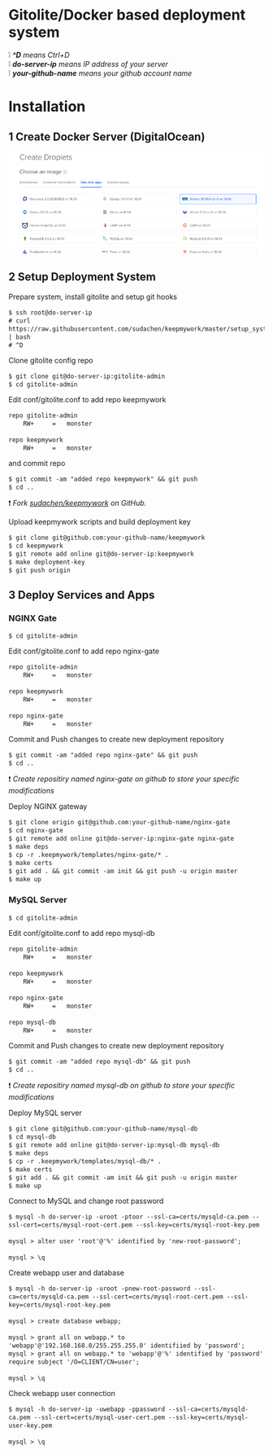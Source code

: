 # Gitolite/Docker based deployment system

:grey_exclamation: _**^D** means Ctrl+D_   
:grey_exclamation: _**do-server-ip** means IP address of your server_   
:grey_exclamation: _**your-github-name** means your github account name_   

# Installation

## 1 Create Docker Server (DigitalOcean)

![](docs/img/do-docker.png)

## 2 Setup Deployment System

Prepare system, install gitolite and setup git hooks 
```
$ ssh root@do-server-ip
# curl https://raw.githubusercontent.com/sudachen/keepmywork/master/setup_system | bash
# ^D
```

Clone gitolite config repo
```
$ git clone git@do-server-ip:gitolite-admin
$ cd gitolite-admin
```

Edit conf/gitolite.conf to add repo keepmywork
```
repo gitolite-admin
    RW+     =   monster

repo keepmywork
    RW+     =   monster
```

and commit repo
```
$ git commit -am "added repo keepmywork" && git push
$ cd ..
```

:exclamation: _Fork [sudachen/keepmywork](https://github.com/sudachen/keepmywork) on GitHub._

Upload keepmywork scripts and build deployment key
```
$ git clone git@github.com:your-github-name/keepmywork
$ cd keepmywork
$ git remote add online git@do-server-ip:keepmywork
$ make deployment-key
$ git push origin
```

## 3 Deploy Services and Apps

### NGINX Gate

```
$ cd gitolite-admin
```

Edit conf/gitolite.conf to add repo nginx-gate
```
repo gitolite-admin
    RW+     =   monster

repo keepmywork
    RW+     =   monster

repo nginx-gate
    RW+     =   monster
```

Commit and Push changes to create new deployment repository
```
$ git commit -am "added repo nginx-gate" && git push
$ cd ..
```

:exclamation: _Create repositiry named nginx-gate on github to store your specific modifications_

Deploy NGINX gateway
```
$ git clone origin git@github.com:your-github-name/nginx-gate
$ cd nginx-gate
$ git remote add online git@do-server-ip:nginx-gate nginx-gate
$ make deps
$ cp -r .keepmywork/templates/nginx-gate/* .
$ make certs
$ git add . && git commit -am init && git push -u origin master
$ make up
```

### MySQL Server

```
$ cd gitolite-admin
```

Edit conf/gitolite.conf to add repo mysql-db
```
repo gitolite-admin
    RW+     =   monster

repo keepmywork
    RW+     =   monster

repo nginx-gate
    RW+     =   monster

repo mysql-db
    RW+     =   monster
```

Commit and Push changes to create new deployment repository
```
$ git commit -am "added repo mysql-db" && git push
$ cd ..
```

:exclamation: _Create repositiry named mysql-db on github to store your specific modifications_

Deploy MySQL server
```
$ git clone git@github.com:your-github-name/mysql-db
$ cd mysql-db
$ git remote add online git@do-server-ip:mysql-db mysql-db
$ make deps
$ cp -r .keepmywork/templates/mysql-db/* .
$ make certs
$ git add . && git commit -am init && git push -u origin master
$ make up
```

Connect to MySQL and change root password
```
$ mysql -h do-server-ip -uroot -ptoor --ssl-ca=certs/mysqld-ca.pem --ssl-cert=certs/mysql-root-cert.pem --ssl-key=certs/mysql-root-key.pem

mysql > alter user 'root'@'%' identified by 'new-root-password';

mysql > \q
```

Create webapp user and database
```
$ mysql -h do-server-ip -uroot -pnew-root-password --ssl-ca=certs/mysqld-ca.pem --ssl-cert=certs/mysql-root-cert.pem --ssl-key=certs/mysql-root-key.pem

mysql > create database webapp;

mysql > grant all on webapp.* to 'webapp'@'192.168.168.0/255.255.255.0' identifiied by 'password';
mysql > grant all on webapp.* to 'webapp'@'%' identified by 'password' require subject '/O=CLIENT/CN=user';

mysql > \q
```

Check webapp user connection
```
$ mysql -h do-server-ip -uwebapp -ppassword --ssl-ca=certs/mysqld-ca.pem --ssl-cert=certs/mysql-user-cert.pem --ssl-key=certs/mysql-user-key.pem

mysql > \q
```
